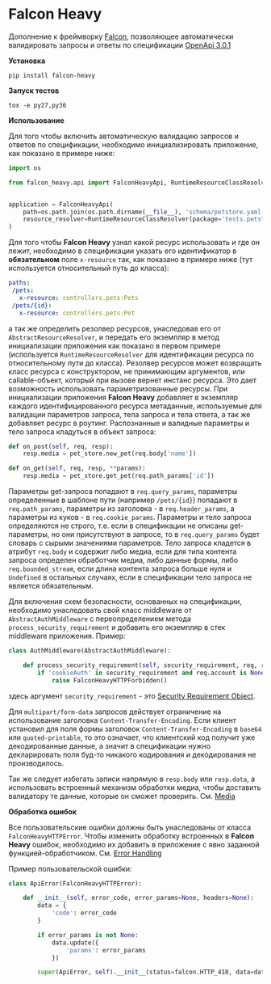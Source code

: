 # Falcon Heavy

Дополнение к фреймворку [Falcon](https://falconframework.org/),  позволяющее автоматически валидировать запросы и ответы по спецификации  [OpenApi 3.0.1](https://github.com/OAI/OpenAPI-Specification/blob/master/versions/3.0.1.md)

**Установка**

```
pip install falcon-heavy
```

**Запуск тестов**

```
tox -e py27,py36
```

**Использование**

Для того чтобы включить автоматическую валидацию запросов и ответов по спецификации, необходимо инициализировать приложение, как показано в примере ниже:

```python
import os

from falcon_heavy.api import FalconHeavyApi, RuntimeResourceClassResolver


application = FalconHeavyApi(
    path=os.path.join(os.path.dirname(__file__), 'schema/petstore.yaml'),
    resource_resolver=RuntimeResourceClassResolver(package='tests.petstore'),
)
```

Для того чтобы **Falcon Heavy** узнал какой ресурс использовать и где он лежит, необходимо в спецификации указать его идентификатор в **обязательном** поле `x-resource` так, как показано в примере ниже (тут используется относительный путь до класса):

```yaml
paths:
 /pets:
   x-resource: controllers.pets:Pets
 /pets/{id}:
   x-resource: controllers.pets:Pet
```

а так же определить резолвер ресурсов, унаследовав его от `AbstractResourceResolver`, и передать его экземпляр в метод инициализации приложения как показано в первом примере (используется `RuntimeResourceResolver` для идентификации ресурса по относительному пути до класса). Резолвер ресурсов может возвращать класс ресурса с конструктором, не принимающим аргументов, или callable-объект, который при вызове вернет инстанс ресурса. Это дает возможность использовать параметризованные ресурсы. При инициализации приложения **Falcon Heavy** добавляет в экземпляр каждого идентифицированного ресурса метаданные, используемые для валидации параметров запроса, тела запроса и тела ответа, а так же добавляет ресурс в роутинг.
Распознанные и валидные параметры и тело запроса кладуться в объект запроса:

```python
def on_post(self, req, resp):
    resp.media = pet_store.new_pet(req.body['name'])

def on_get(self, req, resp, **params):
    resp.media = pet_store.get_pet(req.path_params['id'])
```

Параметры get-запроса попадают в `req.query_params`, параметры определенные в шаблоне пути (например `/pets/{id}`) попадают в `req.path_params`, параметры из заголовка - в `req.header_params`, а параметры из куков - в `req.cookie_params`. Параметры и тело запроса определяются не строго, т.е. если в спецификации не описаны get-параметры, но они присутствуют в запросе, то в `req.query_params` будет словарь с сырыми значениями параметров. Тело запроса кладется в атрибут `req.body` и содержит либо медиа, если для типа контента запроса определен обработчик медиа, либо данные формы, либо `req.bounded_stream`, если длина контента запроса больше нуля и `Undefined` в остальных случаях, если в спецификации тело запроса не является обязательным.

Для включения схем безопасности, основанных на спецификации, необходимо унаследовать свой класс middleware от `AbstractAuthMiddleware` с переопределением метода `process_security_requirement` и добавить его экземпляр в стек middleware приложения. Пример:
```python
class AuthMiddleware(AbstractAuthMiddleware): 

    def process_security_requirement(self, security_requirement, req, resp, resource, params):
        if 'cookieAuth' in security_requirement and req.account is None:
            raise FalconHeavyHTTPForbidden()
```
здесь аргумент `security_requirement` - это [Security Requirement Object](https://github.com/OAI/OpenAPI-Specification/blob/master/versions/3.0.1.md#securityRequirementObject).

Для `multipart/form-data` запросов действует ограничение на использование заголовка `Content-Transfer-Encoding`. Если клиент установил для поля формы заголовок `Content-Transfer-Encoding` в `base64` или `quoted-printable`, то это означает, что клиентский код получит уже декодированные данные, а значит в спецификации нужно декларировать поля буд-то никакого кодирования и декодирования не производилось.

Так же следует избегать записи напрямую в `resp.body` или `resp.data`, а использовать встроенный механизм обработки медиа, чтобы доставить валидатору те данные, которые он сможет проверить. См. [Media](http://falcon.readthedocs.io/en/stable/api/media.html)


**Обработка ошибок**

Все пользовательские ошибки должны быть унаследованы от класса `FalconHeavyHTTPError`. Чтобы изменить обработку встроенных в **Falcon Heavy** ошибок, необходимо их добавить в приложение с явно заданной функцией-обработчиком. См. [Error Handling](http://falcon.readthedocs.io/en/stable/api/errors.html)

Пример пользовательской ошибки:

```python
class ApiError(FalconHeavyHTTPError):

    def __init__(self, error_code, error_params=None, headers=None):
        data = {
            'code': error_code
        }

        if error_params is not None:
            data.update({
                'params': error_params
            })

        super(ApiError, self).__init__(status=falcon.HTTP_418, data=data, headers=headers)
```
